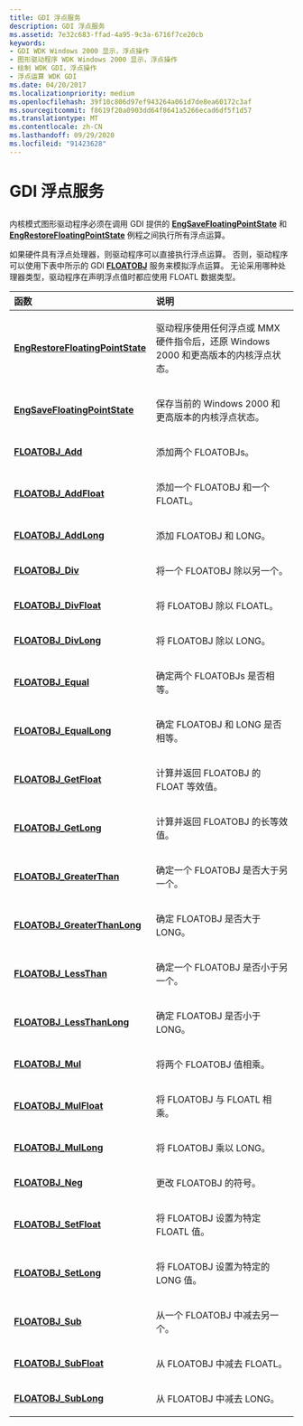```yaml
---
title: GDI 浮点服务
description: GDI 浮点服务
ms.assetid: 7e32c683-ffad-4a95-9c3a-6716f7ce20cb
keywords:
- GDI WDK Windows 2000 显示，浮点操作
- 图形驱动程序 WDK Windows 2000 显示，浮点操作
- 绘制 WDK GDI，浮点操作
- 浮点运算 WDK GDI
ms.date: 04/20/2017
ms.localizationpriority: medium
ms.openlocfilehash: 39f10c806d97ef943264a061d7de8ea60172c3af
ms.sourcegitcommit: f8619f20a0903dd64f8641a5266ecad6df5f1d57
ms.translationtype: MT
ms.contentlocale: zh-CN
ms.lasthandoff: 09/29/2020
ms.locfileid: "91423628"
---
```

# <a name="gdi-floating-point-services"></a>GDI 浮点服务


## <span id="ddk_gdi_floating_point_services_gg"></span><span id="DDK_GDI_FLOATING_POINT_SERVICES_GG"></span>


内核模式图形驱动程序必须在调用 GDI 提供的 [**EngSaveFloatingPointState**](/windows/win32/api/winddi/nf-winddi-engsavefloatingpointstate) 和 [**EngRestoreFloatingPointState**](/windows/win32/api/winddi/nf-winddi-engrestorefloatingpointstate) 例程之间执行所有浮点运算。

如果硬件具有浮点处理器，则驱动程序可以直接执行浮点运算。 否则，驱动程序可以使用下表中所示的 GDI [**FLOATOBJ**](/windows/win32/api/winddi/ns-winddi-floatobj) 服务来模拟浮点运算。 无论采用哪种处理器类型，驱动程序在声明浮点值时都应使用 FLOATL 数据类型。

<table>
<colgroup>
<col width="50%" />
<col width="50%" />
</colgroup>
<thead>
<tr class="header">
<th align="left">函数</th>
<th align="left">说明</th>
</tr>
</thead>
<tbody>
<tr class="odd">
<td align="left"><p><a href="/windows/win32/api/winddi/nf-winddi-engrestorefloatingpointstate" data-raw-source="[&lt;strong&gt;EngRestoreFloatingPointState&lt;/strong&gt;](/windows/win32/api/winddi/nf-winddi-engrestorefloatingpointstate)"><strong>EngRestoreFloatingPointState</strong></a></p></td>
<td align="left"><p>驱动程序使用任何浮点或 MMX 硬件指令后，还原 Windows 2000 和更高版本的内核浮点状态。</p></td>
</tr>
<tr class="even">
<td align="left"><p><a href="/windows/win32/api/winddi/nf-winddi-engsavefloatingpointstate" data-raw-source="[&lt;strong&gt;EngSaveFloatingPointState&lt;/strong&gt;](/windows/win32/api/winddi/nf-winddi-engsavefloatingpointstate)"><strong>EngSaveFloatingPointState</strong></a></p></td>
<td align="left"><p>保存当前的 Windows 2000 和更高版本的内核浮点状态。</p></td>
</tr>
<tr class="odd">
<td align="left"><p><a href="/windows/win32/api/winddi/nf-winddi-floatobj_add" data-raw-source="[&lt;strong&gt;FLOATOBJ_Add&lt;/strong&gt;](/windows/win32/api/winddi/nf-winddi-floatobj_add)"><strong>FLOATOBJ_Add</strong></a></p></td>
<td align="left"><p>添加两个 FLOATOBJs。</p></td>
</tr>
<tr class="even">
<td align="left"><p><a href="/windows/win32/api/winddi/nf-winddi-floatobj_addfloat" data-raw-source="[&lt;strong&gt;FLOATOBJ_AddFloat&lt;/strong&gt;](/windows/win32/api/winddi/nf-winddi-floatobj_addfloat)"><strong>FLOATOBJ_AddFloat</strong></a></p></td>
<td align="left"><p>添加一个 FLOATOBJ 和一个 FLOATL。</p></td>
</tr>
<tr class="odd">
<td align="left"><p><a href="/windows/win32/api/winddi/nf-winddi-floatobj_addlong" data-raw-source="[&lt;strong&gt;FLOATOBJ_AddLong&lt;/strong&gt;](/windows/win32/api/winddi/nf-winddi-floatobj_addlong)"><strong>FLOATOBJ_AddLong</strong></a></p></td>
<td align="left"><p>添加 FLOATOBJ 和 LONG。</p></td>
</tr>
<tr class="even">
<td align="left"><p><a href="/windows/win32/api/winddi/nf-winddi-floatobj_div" data-raw-source="[&lt;strong&gt;FLOATOBJ_Div&lt;/strong&gt;](/windows/win32/api/winddi/nf-winddi-floatobj_div)"><strong>FLOATOBJ_Div</strong></a></p></td>
<td align="left"><p>将一个 FLOATOBJ 除以另一个。</p></td>
</tr>
<tr class="odd">
<td align="left"><p><a href="/windows/win32/api/winddi/nf-winddi-floatobj_divfloat" data-raw-source="[&lt;strong&gt;FLOATOBJ_DivFloat&lt;/strong&gt;](/windows/win32/api/winddi/nf-winddi-floatobj_divfloat)"><strong>FLOATOBJ_DivFloat</strong></a></p></td>
<td align="left"><p>将 FLOATOBJ 除以 FLOATL。</p></td>
</tr>
<tr class="even">
<td align="left"><p><a href="/windows/win32/api/winddi/nf-winddi-floatobj_divlong" data-raw-source="[&lt;strong&gt;FLOATOBJ_DivLong&lt;/strong&gt;](/windows/win32/api/winddi/nf-winddi-floatobj_divlong)"><strong>FLOATOBJ_DivLong</strong></a></p></td>
<td align="left"><p>将 FLOATOBJ 除以 LONG。</p></td>
</tr>
<tr class="odd">
<td align="left"><p><a href="/windows/win32/api/winddi/nf-winddi-floatobj_equal" data-raw-source="[&lt;strong&gt;FLOATOBJ_Equal&lt;/strong&gt;](/windows/win32/api/winddi/nf-winddi-floatobj_equal)"><strong>FLOATOBJ_Equal</strong></a></p></td>
<td align="left"><p>确定两个 FLOATOBJs 是否相等。</p></td>
</tr>
<tr class="even">
<td align="left"><p><a href="/windows/win32/api/winddi/nf-winddi-floatobj_equallong" data-raw-source="[&lt;strong&gt;FLOATOBJ_EqualLong&lt;/strong&gt;](/windows/win32/api/winddi/nf-winddi-floatobj_equallong)"><strong>FLOATOBJ_EqualLong</strong></a></p></td>
<td align="left"><p>确定 FLOATOBJ 和 LONG 是否相等。</p></td>
</tr>
<tr class="odd">
<td align="left"><p><a href="/windows/win32/api/winddi/nf-winddi-floatobj_getfloat" data-raw-source="[&lt;strong&gt;FLOATOBJ_GetFloat&lt;/strong&gt;](/windows/win32/api/winddi/nf-winddi-floatobj_getfloat)"><strong>FLOATOBJ_GetFloat</strong></a></p></td>
<td align="left"><p>计算并返回 FLOATOBJ 的 FLOAT 等效值。</p></td>
</tr>
<tr class="even">
<td align="left"><p><a href="/windows/win32/api/winddi/nf-winddi-floatobj_getlong" data-raw-source="[&lt;strong&gt;FLOATOBJ_GetLong&lt;/strong&gt;](/windows/win32/api/winddi/nf-winddi-floatobj_getlong)"><strong>FLOATOBJ_GetLong</strong></a></p></td>
<td align="left"><p>计算并返回 FLOATOBJ 的长等效值。</p></td>
</tr>
<tr class="odd">
<td align="left"><p><a href="/windows/win32/api/winddi/nf-winddi-floatobj_greaterthan" data-raw-source="[&lt;strong&gt;FLOATOBJ_GreaterThan&lt;/strong&gt;](/windows/win32/api/winddi/nf-winddi-floatobj_greaterthan)"><strong>FLOATOBJ_GreaterThan</strong></a></p></td>
<td align="left"><p>确定一个 FLOATOBJ 是否大于另一个。</p></td>
</tr>
<tr class="even">
<td align="left"><p><a href="/windows/win32/api/winddi/nf-winddi-floatobj_greaterthanlong" data-raw-source="[&lt;strong&gt;FLOATOBJ_GreaterThanLong&lt;/strong&gt;](/windows/win32/api/winddi/nf-winddi-floatobj_greaterthanlong)"><strong>FLOATOBJ_GreaterThanLong</strong></a></p></td>
<td align="left"><p>确定 FLOATOBJ 是否大于 LONG。</p></td>
</tr>
<tr class="odd">
<td align="left"><p><a href="/windows/win32/api/winddi/nf-winddi-floatobj_lessthan" data-raw-source="[&lt;strong&gt;FLOATOBJ_LessThan&lt;/strong&gt;](/windows/win32/api/winddi/nf-winddi-floatobj_lessthan)"><strong>FLOATOBJ_LessThan</strong></a></p></td>
<td align="left"><p>确定一个 FLOATOBJ 是否小于另一个。</p></td>
</tr>
<tr class="even">
<td align="left"><p><a href="/windows/win32/api/winddi/nf-winddi-floatobj_lessthanlong" data-raw-source="[&lt;strong&gt;FLOATOBJ_LessThanLong&lt;/strong&gt;](/windows/win32/api/winddi/nf-winddi-floatobj_lessthanlong)"><strong>FLOATOBJ_LessThanLong</strong></a></p></td>
<td align="left"><p>确定 FLOATOBJ 是否小于 LONG。</p></td>
</tr>
<tr class="odd">
<td align="left"><p><a href="/windows/win32/api/winddi/nf-winddi-floatobj_mul" data-raw-source="[&lt;strong&gt;FLOATOBJ_Mul&lt;/strong&gt;](/windows/win32/api/winddi/nf-winddi-floatobj_mul)"><strong>FLOATOBJ_Mul</strong></a></p></td>
<td align="left"><p>将两个 FLOATOBJ 值相乘。</p></td>
</tr>
<tr class="even">
<td align="left"><p><a href="/windows/win32/api/winddi/nf-winddi-floatobj_mulfloat" data-raw-source="[&lt;strong&gt;FLOATOBJ_MulFloat&lt;/strong&gt;](/windows/win32/api/winddi/nf-winddi-floatobj_mulfloat)"><strong>FLOATOBJ_MulFloat</strong></a></p></td>
<td align="left"><p>将 FLOATOBJ 与 FLOATL 相乘。</p></td>
</tr>
<tr class="odd">
<td align="left"><p><a href="/windows/win32/api/winddi/nf-winddi-floatobj_mullong" data-raw-source="[&lt;strong&gt;FLOATOBJ_MulLong&lt;/strong&gt;](/windows/win32/api/winddi/nf-winddi-floatobj_mullong)"><strong>FLOATOBJ_MulLong</strong></a></p></td>
<td align="left"><p>将 FLOATOBJ 乘以 LONG。</p></td>
</tr>
<tr class="even">
<td align="left"><p><a href="/windows/win32/api/winddi/nf-winddi-floatobj_neg" data-raw-source="[&lt;strong&gt;FLOATOBJ_Neg&lt;/strong&gt;](/windows/win32/api/winddi/nf-winddi-floatobj_neg)"><strong>FLOATOBJ_Neg</strong></a></p></td>
<td align="left"><p>更改 FLOATOBJ 的符号。</p></td>
</tr>
<tr class="odd">
<td align="left"><p><a href="/windows/win32/api/winddi/nf-winddi-floatobj_setfloat" data-raw-source="[&lt;strong&gt;FLOATOBJ_SetFloat&lt;/strong&gt;](/windows/win32/api/winddi/nf-winddi-floatobj_setfloat)"><strong>FLOATOBJ_SetFloat</strong></a></p></td>
<td align="left"><p>将 FLOATOBJ 设置为特定 FLOATL 值。</p></td>
</tr>
<tr class="even">
<td align="left"><p><a href="/windows/win32/api/winddi/nf-winddi-floatobj_setlong" data-raw-source="[&lt;strong&gt;FLOATOBJ_SetLong&lt;/strong&gt;](/windows/win32/api/winddi/nf-winddi-floatobj_setlong)"><strong>FLOATOBJ_SetLong</strong></a></p></td>
<td align="left"><p>将 FLOATOBJ 设置为特定的 LONG 值。</p></td>
</tr>
<tr class="odd">
<td align="left"><p><a href="/windows/win32/api/winddi/nf-winddi-floatobj_sub" data-raw-source="[&lt;strong&gt;FLOATOBJ_Sub&lt;/strong&gt;](/windows/win32/api/winddi/nf-winddi-floatobj_sub)"><strong>FLOATOBJ_Sub</strong></a></p></td>
<td align="left"><p>从一个 FLOATOBJ 中减去另一个。</p></td>
</tr>
<tr class="even">
<td align="left"><p><a href="/windows/win32/api/winddi/nf-winddi-floatobj_subfloat" data-raw-source="[&lt;strong&gt;FLOATOBJ_SubFloat&lt;/strong&gt;](/windows/win32/api/winddi/nf-winddi-floatobj_subfloat)"><strong>FLOATOBJ_SubFloat</strong></a></p></td>
<td align="left"><p>从 FLOATOBJ 中减去 FLOATL。</p></td>
</tr>
<tr class="odd">
<td align="left"><p><a href="/windows/win32/api/winddi/nf-winddi-floatobj_sublong" data-raw-source="[&lt;strong&gt;FLOATOBJ_SubLong&lt;/strong&gt;](/windows/win32/api/winddi/nf-winddi-floatobj_sublong)"><strong>FLOATOBJ_SubLong</strong></a></p></td>
<td align="left"><p>从 FLOATOBJ 中减去 LONG。</p></td>
</tr>
</tbody>
</table>

 

